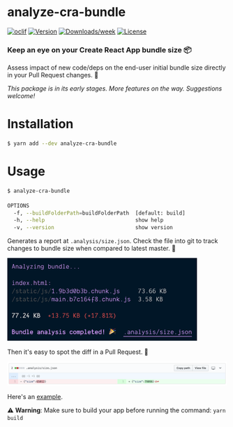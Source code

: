 # analyze-cra-bundle

[![oclif](https://img.shields.io/badge/cli-oclif-brightgreen.svg)](https://oclif.io)
[![Version](https://img.shields.io/npm/v/analyze-cra-bundle.svg)](https://npmjs.org/package/analyze-cra-bundle)
[![Downloads/week](https://img.shields.io/npm/dw/analyze-cra-bundle.svg)](https://npmjs.org/package/analyze-cra-bundle)
[![License](https://img.shields.io/npm/l/analyze-cra-bundle.svg)](https://github.com/petecorreia/analyze-cra-bundle/blob/master/package.json)

### Keep an eye on your Create React App bundle size 📦

Assess impact of new code/deps on the end-user initial bundle size directly in your Pull Request changes. 🔎

_This package is in its early stages. More features on the way. Suggestions welcome!_

# Installation

```bash
$ yarn add --dev analyze-cra-bundle
```

# Usage

```bash
$ analyze-cra-bundle

OPTIONS
  -f, --buildFolderPath=buildFolderPath  [default: build]
  -h, --help                             show help
  -v, --version                          show version
```

Generates a report at `.analysis/size.json`. Check the file into git to track changes to bundle size when compared to latest master. 🎉

<img width="435" src="media/screenshot-output.png" alt="Output screenshot">

Then it's easy to spot the diff in a Pull Request. 👀

<img width="700" src="media/screenshot-PR.png" alt="Pull Request screenshot">

Here's an [example](.analysis/size.json).

⚠️ **Warning**: Make sure to build your app before running the command: `yarn build`
